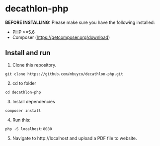 # decathlon-php

**BEFORE INSTALLING:** Please make sure you have the following installed:
- PHP >=5.6
- Composer (https://getcomposer.org/download)

## Install and run

1. Clone this repository.
```
git clone https://github.com/mbuyco/decathlon-php.git
```

2. cd to folder
```
cd decathlon-php
```

3. Install dependencies
```
composer install
```

4. Run this:
```
php -S localhost:8080
```

5. Navigate to http://localhost and upload a PDF file to website.
